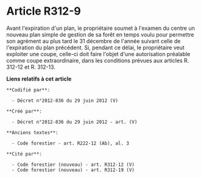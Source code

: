 # Article R312-9

Avant l'expiration d'un plan, le propriétaire soumet à l'examen du centre un nouveau plan simple de gestion de sa forêt en
temps voulu pour permettre son agrément au plus tard le 31 décembre de l'année suivant celle de l'expiration du plan
précédent. Si, pendant ce délai, le propriétaire veut exploiter une coupe, celle-ci doit faire l'objet d'une autorisation
préalable comme coupe extraordinaire, dans les conditions prévues aux articles R. 312-12 et R. 312-13.

**Liens relatifs à cet article**

	**Codifié par**:

	  - Décret n°2012-836 du 29 juin 2012 (V)

	**Créé par**:

	  - Décret n°2012-836 du 29 juin 2012 - art. (V)

	**Anciens textes**:

	  - Code forestier - art. R222-12 (Ab), al. 3

	**Cité par**:

	  - Code forestier (nouveau) - art. R312-12 (V)
	  - Code forestier (nouveau) - art. R312-19 (V)
